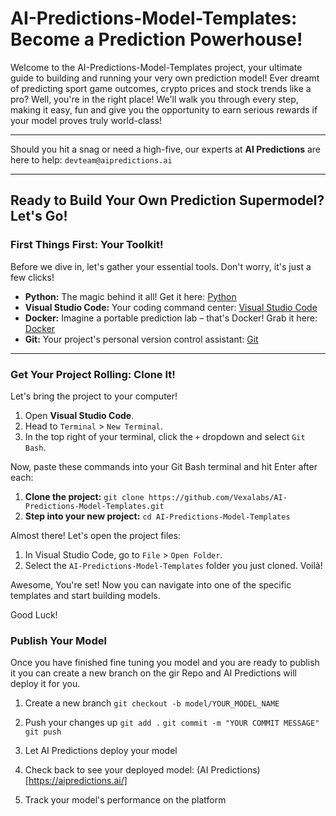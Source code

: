 # AI-Predictions-Model-Templates: Become a Prediction Powerhouse!

Welcome to the AI-Predictions-Model-Templates project, your ultimate guide to building and running your very own prediction model! Ever dreamt of predicting sport game outcomes, crypto prices and stock trends like a pro? Well, you're in the right place! We'll walk you through every step, making it easy, fun and give you the opportunity to earn serious rewards if your model proves truly world-class!

---

Should you hit a snag or need a high-five, our experts at **AI Predictions** are here to help: `devteam@aipredictions.ai`

---

## Ready to Build Your Own Prediction Supermodel? Let's Go!

### First Things First: Your Toolkit!

Before we dive in, let's gather your essential tools. Don't worry, it's just a few clicks!

* **Python:** The magic behind it all! Get it here: [Python](https://www.python.org/downloads/)
* **Visual Studio Code:** Your coding command center: [Visual Studio Code](https://code.visualstudio.com/download)
* **Docker:** Imagine a portable prediction lab – that's Docker! Grab it here: [Docker](https://docs.docker.com/desktop/)
* **Git:** Your project's personal version control assistant: [Git](https://git-scm.com/downloads)

---

### Get Your Project Rolling: Clone It!

Let's bring the project to your computer!

1.  Open **Visual Studio Code**.
2.  Head to `Terminal` > `New Terminal`.
3.  In the top right of your terminal, click the `+` dropdown and select `Git Bash`.

Now, paste these commands into your Git Bash terminal and hit Enter after each:

1.  **Clone the project:** `git clone https://github.com/Vexalabs/AI-Predictions-Model-Templates.git`
2.  **Step into your new project:** `cd AI-Predictions-Model-Templates`

Almost there! Let's open the project files:

1.  In Visual Studio Code, go to `File` > `Open Folder`.
2.  Select the `AI-Predictions-Model-Templates` folder you just cloned. Voilà!

Awesome, You're set! Now you can navigate into one of the specific templates and start building models. 

Good Luck!

### Publish Your Model
Once you have finished fine tuning you model and you are ready to publish it you can create a new branch on the gir Repo and AI Predictions will deploy it for you.

1. Create a new branch
`git checkout -b model/YOUR_MODEL_NAME`

2. Push your changes up
`git add .`
`git commit -m "YOUR COMMIT MESSAGE"`
`git push`

3. Let AI Predictions deploy your model

4. Check back to see your deployed model: (AI Predictions)[https://aipredictions.ai/]

5. Track your model's performance on the platform

